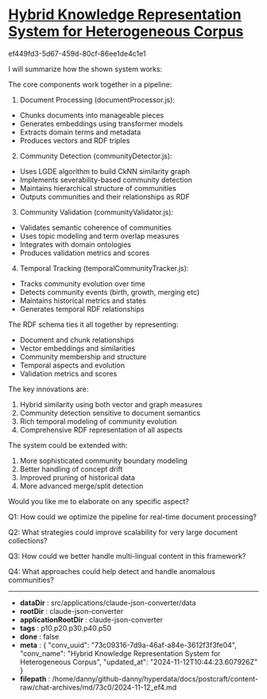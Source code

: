 # [Hybrid Knowledge Representation System for Heterogeneous Corpus](https://claude.ai/chat/73c09316-7d9a-46af-a84e-3612f3f3fe04)

ef449fd3-5d67-459d-80cf-86ee1de4c1e1

 I will summarize how the shown system works:

The core components work together in a pipeline:

1. Document Processing (documentProcessor.js):
- Chunks documents into manageable pieces
- Generates embeddings using transformer models 
- Extracts domain terms and metadata
- Produces vectors and RDF triples

2. Community Detection (communityDetector.js):
- Uses LGDE algorithm to build CkNN similarity graph
- Implements severability-based community detection
- Maintains hierarchical structure of communities
- Outputs communities and their relationships as RDF

3. Community Validation (communityValidator.js):
- Validates semantic coherence of communities
- Uses topic modeling and term overlap measures
- Integrates with domain ontologies
- Produces validation metrics and scores

4. Temporal Tracking (temporalCommunityTracker.js):
- Tracks community evolution over time
- Detects community events (birth, growth, merging etc)
- Maintains historical metrics and states
- Generates temporal RDF relationships

The RDF schema ties it all together by representing:
- Document and chunk relationships
- Vector embeddings and similarities 
- Community membership and structure
- Temporal aspects and evolution
- Validation metrics and scores

The key innovations are:

1. Hybrid similarity using both vector and graph measures
2. Community detection sensitive to document semantics
3. Rich temporal modeling of community evolution
4. Comprehensive RDF representation of all aspects

The system could be extended with:
1. More sophisticated community boundary modeling
2. Better handling of concept drift
3. Improved pruning of historical data
4. More advanced merge/split detection

Would you like me to elaborate on any specific aspect?

Q1: How could we optimize the pipeline for real-time document processing?

Q2: What strategies could improve scalability for very large document collections?

Q3: How could we better handle multi-lingual content in this framework?

Q4: What approaches could help detect and handle anomalous communities?

---

* **dataDir** : src/applications/claude-json-converter/data
* **rootDir** : claude-json-converter
* **applicationRootDir** : claude-json-converter
* **tags** : p10.p20.p30.p40.p50
* **done** : false
* **meta** : {
  "conv_uuid": "73c09316-7d9a-46af-a84e-3612f3f3fe04",
  "conv_name": "Hybrid Knowledge Representation System for Heterogeneous Corpus",
  "updated_at": "2024-11-12T10:44:23.607926Z"
}
* **filepath** : /home/danny/github-danny/hyperdata/docs/postcraft/content-raw/chat-archives/md/73c0/2024-11-12_ef4.md